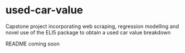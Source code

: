 # used-car-value
Capstone project incorporating web scraping, regression modelling and novel use of the ELI5 package to obtain a used car value breakdown

README coming soon
